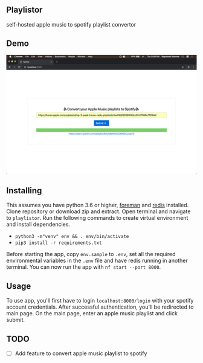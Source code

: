 ## Playlistor
self-hosted apple music to spotify playlist convertor

## Demo

![Demo](docs/demo.png)

## Installing
This assumes you have python 3.6 or higher, [foreman](https://www.npmjs.com/package/foreman) and [redis](https://redis.io/topics/quickstart) installed.
Clone repository or download zip and extract. Open terminal and navigate to `playlistor`. Run the following commands to create virtual environment and install dependencies.

* `python3 -m"venv" env && . env/bin/activate`
* `pip3 install -r requirements.txt`

Before starting the app, copy `env.sample` to `.env`, set all the required environmental variables in the `.env` file and have redis running in another terminal.
You can now run the app with `nf start --port 8000`.


## Usage
To use app, you'll first have to login `localhost:8000/login` with your spotify account credentials. After successful authentication, you'll be redirected to main page. On the main page, enter an apple music playlist and click submit.

## TODO
- [ ] Add feature to convert apple music playlist to spotify
